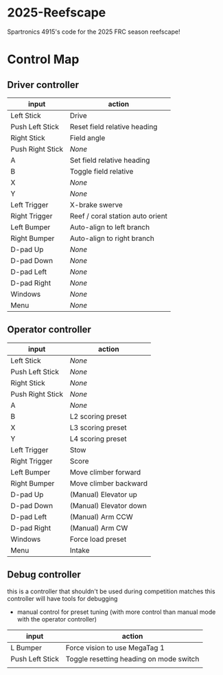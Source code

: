 # 2025-Reefscape

Spartronics 4915's code for the 2025 FRC season reefscape!

# Control Map

## Driver controller

| input   | action |
| -------- | ------- |
| Left Stick |  Drive |
| Push Left Stick |  Reset field relative heading |
| Right Stick | Field angle |
| Push Right Stick | *None* |
| A | Set field relative heading |
| B | Toggle field relative |
| X | *None* |
| Y | *None* |
| Left Trigger | X-brake swerve |
| Right Trigger | Reef / coral station auto orient |
| Left Bumper | Auto-align to left branch |
| Right Bumper | Auto-align to right branch |
| D-pad Up | *None* |
| D-pad Down | *None* |
| D-pad Left | *None* |
| D-pad Right | *None* |
| Windows | *None* |
| Menu | *None* |

## Operator controller
| input   | action |
| -------- | ------- |
| Left Stick | *None* |
| Push Left Stick | *None* |
| Right Stick | *None* |
| Push Right Stick | *None* |
| A | *None* |
| B | L2 scoring preset |
| X | L3 scoring preset |
| Y | L4 scoring preset |
| Left Trigger | Stow |
| Right Trigger | Score |
| Left Bumper | Move climber forward |
| Right Bumper | Move climber backward |
| D-pad Up | (Manual) Elevator up |
| D-pad Down | (Manual) Elevator down |
| D-pad Left | (Manual) Arm CCW |
| D-pad Right | (Manual) Arm CW |
| Windows | Force load preset |
| Menu | Intake |

## Debug controller
this is a controller that shouldn't be used during competition matches
this controller will have tools for debugging
* manual control for preset tuning (with more control than manual mode with the operator controller)

| input   | action |
| -------- | ------- |
| L Bumper | Force vision to use MegaTag 1 |
| Push Left Stick | Toggle resetting heading on mode switch |
|     |     |